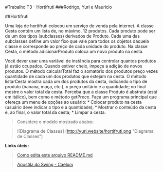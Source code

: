 #Trabalho T3 - Hortifruti
###Rodrigo, Yuri e Maurício

##Hortifruti

Uma loja de hortifruti colocou um serviço de venda pela internet.
A classe Cesta contém um lista de, no máximo, 12 produtos.
Cada produto pode ser de um dos tipos (subclasses) derivados de Produto.
Cada uma das subclasses define um valor fixo que vale para todos os objetos daquela classe e corresponde ao preço de cada unidade do produto.
Na classe Cesta, o método adicionarProduto coloca um novo produto na cesta.

Você dever usar uma variável de instância para controlar quantos produtos já estão ocupados.
Quando estiver cheio, impeça a adição de novos produtos.
O método calcularTotal faz o somatório dos produtos preço vezes quantidade de cada um dos produtos que estejam na cesta.
O método listarCesta mostra cada um dos produtos da cesta, indicando o tipo de produto (banana, maça, etc.), o preço unitário e a quantidade; no final mostre o valor total da cesta.
Perceba que a classe Produto é abstrata (está em itálico), bem como o método getPreco.
Faça um programa principal que ofereça um menu de opções ao usuário:
      * Colocar produto na cesta (usuário deve indicar o tipo e a quantidade);
      * Mostrar o conteúdo da cesta e, ao final, o valor total da cesta;
      * Limpar a cesta.
      
> Considere o modelo mostrado abaixo:

> ![Diagrama de Classes] (http://yuri.website/hortifruti.png "Diagrama de Classes")

**Links úteis:**

> [Como edita este arquivo README.md]( http://pichiliani.com.br/2015/09/como-fazer-um-bom-readme-para-o-seu-github/ "Como fazer um bom README para o seu git")

> [Apostila do Swing - Caelum]( http://www.caelum.com.br/apostila-java-testes-xml-design-patterns/ "Apostila Swing Caelum")
